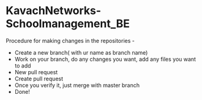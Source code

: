 # KavachNetworks-Schoolmanagement_BE

Procedure for making changes in the repositories - 
- Create a new branch( with ur name as branch name)
- Work on your branch, do any changes you want, add any files you want to add
- New pull request
- Create pull request
- Once you verify it, just merge with master branch
- Done!
